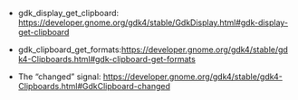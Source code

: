 - gdk_display_get_clipboard:
https://developer.gnome.org/gdk4/stable/GdkDisplay.html#gdk-display-get-clipboard

- gdk_clipboard_get_formats:https://developer.gnome.org/gdk4/stable/gdk4-Clipboards.html#gdk-clipboard-get-formats
- The “changed” signal:
https://developer.gnome.org/gdk4/stable/gdk4-Clipboards.html#GdkClipboard-changed